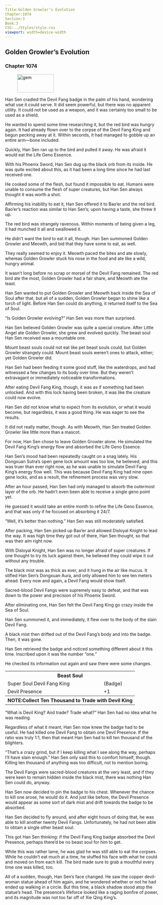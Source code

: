 ```yaml
---
Title:Golden Growler’s Evolution 
Chapter:1074 
Section:3 
Book:3 
CSS:../Styles/style.css 
viewport: width=device-width
---
```

  
## Golden Growler’s Evolution
### Chapter 1074
  
<figure>
	<img src="../Images/gem.gif" alt="gem" id="gem" width="120" height="60" />
</figure>
  

  
Han Sen cradled the Devil Fang badge in the palm of his hand, wondering what use it could serve. It did seem powerful, but there was no apparent utility. It could not be used as a weapon, and it was certainly too small to be used as a shield.

He wanted to spend some time researching it, but the red bird was hungry again. It had already flown over to the corpse of the Devil Fang King and begun pecking away at it. Within seconds, it had managed to gobble up an entire arm—bone included.

Quickly, Han Sen ran up to the bird and pulled it away. He was afraid it would eat the Life Geno Essence.

With his Phoenix Sword, Han Sen dug up the black orb from its inside. He was quite excited about this, as it had been a long time since he had last received one.

He cooked some of the flesh, but found it impossible to eat. Humans were unable to consume the flesh of super creatures, but Han Sen always thought it was worth a shot.

Affirming his inability to eat it, Han Sen offered it to Bao’er and the red bird. Bao’er’s reaction was similar to Han Sen’s; upon having a taste, she threw it up.

The red bird was strangely ravenous. Within moments of being given a leg, it had munched it all and swallowed it.

He didn’t want the bird to eat it all, though. Han Sen summoned Golden Growler and Meowth, and bid that they have some to eat, as well.

They really seemed to enjoy it. Meowth paced the bites and ate slowly, whereas Golden Growler stuck his nose in the food and ate like a wild, hungry animal.

It wasn’t long before no scrap or morsel of the Devil Fang remained. The red bird ate the most, Golden Growler had a fair share, and Meowth ate the least.

Han Sen wanted to put Golden Growler and Meowth back inside the Sea of Soul after that, but all of a sudden, Golden Growler began to shine like a torch of light. Before Han Sen could do anything, it returned itself to the Sea of Soul.

“Is Golden Growler evolving?” Han Sen was more than surprised.

Han Sen believed Golden Growler was quite a special creature. After Little Angel ate Golden Growler, she grew and evolved quickly. The beast soul Han Sen received was a mountable one.

Mount beast souls could not eat like pet beast souls could, but Golden Growler strangely could. Mount beast souls weren’t ones to attack, either; yet Golden Growler did.

Han Sen had been feeding it some good stuff, like the waterdrops, and had witnessed a few changes to its body over time. But they weren’t extravagant or immediately noticeable transformations.

After eating Devil Fang King, though, it was as if something had been unlocked. And with this lock having been broken, it was like the creature could now evolve.

Han Sen did not know what to expect from its evolution, or what it would become, but regardless, it was a good thing. He was eager to see the results.

It did not really matter, though. As with Meowth, Han Sen treated Golden Growler like little more than a mascot.

For now, Han Sen chose to leave Golden Growler alone. He simulated the Devil Fang King’s energy flow and absorbed the Life Geno Essence.

Han Sen’s mood had been repeatedly caught on a snag lately. His Dongxuan Sutra’s open gene lock amount was too low, he believed, and this was truer than ever right now, as he was unable to simulate Devil Fang King’s energy flow well. This was because Devil Fang King had nine open gene locks, and as a result, the refinement process was very slow.

After an hour passed, Han Sen had only managed to absorb the outermost layer of the orb. He hadn’t even been able to receive a single geno point yet.

He guessed it would take an entire month to refine the Life Geno Essence, and that was only if he focused on absorbing it 24/7.

“Well, it’s better than nothing.” Han Sen was still moderately satisfied.

After packing, Han Sen picked up Bao’er and allowed Disloyal Knight to lead the way. It was high time they got out of there, Han Sen thought, so that was their aim right now.

With Disloyal Knight, Han Sen was no longer afraid of super creatures. If one thought to try its luck against them, he believed they could wipe it out without any trouble.

The black mist was as thick as ever, and it hung in the air like mucus. It stifled Han Sen’s Dongxuan Aura, and only allowed him to see ten meters ahead. Every now and again, a Devil Fang would show itself.

Sacred-blood Devil Fangs were supremely easy to defeat, and that was down to the power and precision of his Phoenix Sword.

After eliminating one, Han Sen felt the Devil Fang King go crazy inside the Sea of Soul.

Han Sen summoned it, and immediately, it flew over to the body of the slain Devil Fang.

A black mist then drifted out of the Devil Fang’s body and into the badge. Then, it was gone.

Han Sen retrieved the badge and noticed something different about it this time. Inscribed upon it was the number “one.”

He checked its information out again and saw there were some changes.

<div class="tables">
	<table class="beast">
		<tr>
			<th colspan="2">Beast Soul</th>
		</tr><tr>
			<td>Super Soul Devil Fang King</td>
			<td>(Badge)</td>
		</tr><tr>
			<td>Devil Presence</td>
			<td>+1</td>
		</tr><tr>
			<th colspan="2" class="note">NOTE:Collect Ten Thousand to Trade with Devil King</th>
		</tr>
	</table>
	<!--Super Beast Soul Devil Fang King: Badge Type. Devil Presence +1. Collect ten thousand to trade with Devil King.-->
</div>

“What is Devil King? And trade? Trade what?” Han Sen had no idea what he was reading.

Regardless of what it meant, Han Sen now knew the badge had to be useful. He had killed one Devil Fang to obtain one Devil Presence. If the ratio was truly 1:1, then that meant Han Sen had to kill ten thousand of the blighters.

“That’s a crazy grind, but if I keep killing what I see along the way, perhaps I’ll have slain enough.” Han Sen only said this to comfort himself, though. Killing ten thousand of anything was too difficult, not to mention boring.

The Devil Fangs were sacred-blood creatures at the very least, and if they were keen to remain hidden inside the black mist, there was nothing Han Sen could do, anyway.

Han Sen now decided to pin the badge to his chest. Whenever the chance to kill one arose, he would do it. And just like before, the Devil Presence would appear as some sort of dark mist and drift towards the badge to be absorbed.

Han Sen decided to fly around, and after eight hours of doing that, he was able to kill another twenty Devil Fangs. Unfortunately, he had not been able to obtain a single other beast soul.

This got Han Sen thinking: if the Devil Fang King badge absorbed the Devil Presence, perhaps there’d be no beast soul for him to get.

While this was rather lame, he was glad he was still able to eat the corpses. While he couldn’t eat much at a time, he stuffed his face with what he could and moved on from each kill. The bird made sure to grab a mouthful every time one was killed, too.

All of a sudden, though, Han Sen’s face changed. He saw the copper devil-woman statue ahead of him again, and he wondered whether or not he had ended up walking in a circle. But this time, a black shadow stood atop the statue’s head. The presence’s lifeforce looked like a raging bonfire of power, and its magnitude was not too far off of Xie Qing King’s.